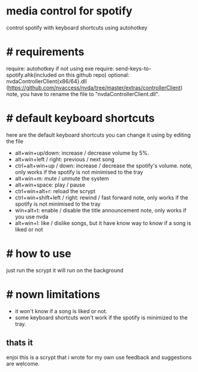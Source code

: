 # media control for spotify
 control spotify with keyboard shortcuts using autohotkey
# # requirements
require: autohotkey if not using exe
require: send-keys-to-spotify.ahk(included on this github repo)
optional: nvdaControllerClient{x86/64}.dll (https://github.com/nvaccess/nvda/tree/master/extras/controllerClient)
note, you have to rename the file to "nvdaControllerClient.dll".
# # default keyboard shortcuts
here are the default keyboard shortcuts
you can change it using by editing the file
* alt+win+up/down: increase / decrease volume by 5%.
* alt+win+left / right: previous / next song
* ctrl+alt+win+up / down: increase / decrease the spotify's volume.
note, only works if the spotify is not minimised to the tray
* alt+win+m: mute / unmute the system
* alt+win+space: play / pause
* ctrl+win+alt+r: reload the scrypt
* ctrl+win+shift+left / right: rewind / fast forward
note, only works if the spotify is not minimised to the tray
* win+alt+t: enable / disable the title announcement
note, only works if you use nvda
* alt+win+l: like / dislike songs, but it have know way to know if a song is liked or not
# # how to use
just run the scrypt
it will run on the background
# # nown limitations
* it won't know if a song is liked or not.
* some keyboard shortcuts won't work if the spotify is minimized to the tray.
## thats it
enjoi
this is a scrypt that i wrote for my own use
feedback and suggestions are welcome.

